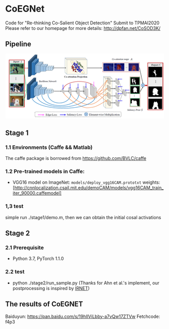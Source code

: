 # CoEGNet
Code for "Re-thinking Co-Salient Object Detection" Submit to TPMAI2020
Please refer to our homepage for more details: http://dpfan.net/CoSOD3K/
## Pipeline
![pipeline](https://github.com/DengPingFan/CoEGNet/blob/master/stage2/figure/pipeline.png)
## Stage 1
### 1.1 Environments (Caffe && Matlab)
The caffe package is borrowed from https://github.com/BVLC/caffe
### 1.2 Pre-trained models in Caffe:
* VGG16 model on ImageNet: ```models/deploy_vgg16CAM.prototxt``` weights:[http://cnnlocalization.csail.mit.edu/demoCAM/models/vgg16CAM_train_iter_90000.caffemodel]
### 1,3 test
simple run ./stage1/demo.m, then we can obtain the initial cosal activations
## Stage 2
### 2.1 Prerequisite
* Python 3.7, PyTorch 1.1.0
### 2.2 test
* python ./stage2/run_sample.py (Thanks for Ahn et al.'s implement, our postprocessing is inspired by [IRNET](https://github.com/jiwoon-ahn/irn))

## The results of CoEGNET 
Baiduyun: https://pan.baidu.com/s/19hIlViLbby-a7vQw17ZTVw Fetchcode: f4p3

